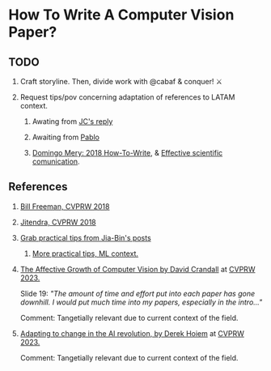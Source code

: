 # How To Write A Computer Vision Paper?

## TODO

1. Craft storyline.
    Then, divide work with @cabaf & conquer! ⚔️

1. Request tips/pov concerning adaptation of references to LATAM context.

    1. Awating from [JC's reply](https://scholar.google.com/citations?user=hqNhUCYAAAAJ&hl=en)

    1. Awaiting from [Pablo](https://scholar.google.com/citations?user=k0nZO90AAAAJ&hl=en)

    1. [Domingo Mery: 2018 How-To-Write](https://domingomery.ing.puc.cl/presentations/), & [Effective scientific comunication](https://www.dropbox.com/s/34f1j94il633631/2022-ComunicacionCientifica.pptx?e=4).

## References

1. [Bill Freeman, CVPRW 2018](https://faculty.cc.gatech.edu/~parikh/citizenofcvpr/static/slides/freeman_how_to_write_papers.pdf)

1. [Jitendra, CVPRW 2018](https://www.youtube.com/watch?v=imEtTnQKt4M&t=57s)

1. [Grab practical tips from Jia-Bin's posts](https://docs.google.com/document/d/1M3nifezfXkgYTY1O0yKAKJHTcLAGUDkqj7iDPHqsqgk/edit#heading=h.r1yr0mkwo4py)

    1. [More practical tips, ML context.](https://twitter.com/pcastr/status/1750496646905921765)

1. [The Affective Growth of Computer Vision by David Crandall](https://uofi.app.box.com/s/kvgg0c76kzpmd6xr348mah2r69hpk35r) at [CVPRW 2023.](https://sites.google.com/view/academic-cv/home)

    Slide 19: _"The amount of time and effort put into each paper has gone downhill. I would put much time into my papers, especially in the intro..."_

    Comment: Tangetially relevant due to current context of the field.

1. [Adapting to change in the AI revolution, by Derek Hoiem](https://uofi.app.box.com/s/h3wnbijralmj9b3j0hv0rdcrkrpjo655) at [CVPRW 2023.](https://sites.google.com/view/academic-cv/home)

    Comment: Tangetially relevant due to current context of the field.
